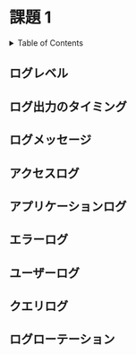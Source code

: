 # 課題 1

<!-- START doctoc generated TOC please keep comment here to allow auto update -->
<!-- DON'T EDIT THIS SECTION, INSTEAD RE-RUN doctoc TO UPDATE -->
<details>
<summary>Table of Contents</summary>

- [ログレベル](#%E3%83%AD%E3%82%B0%E3%83%AC%E3%83%99%E3%83%AB)
- [ログ出力のタイミング](#%E3%83%AD%E3%82%B0%E5%87%BA%E5%8A%9B%E3%81%AE%E3%82%BF%E3%82%A4%E3%83%9F%E3%83%B3%E3%82%B0)
- [ログメッセージ](#%E3%83%AD%E3%82%B0%E3%83%A1%E3%83%83%E3%82%BB%E3%83%BC%E3%82%B8)
- [アクセスログ](#%E3%82%A2%E3%82%AF%E3%82%BB%E3%82%B9%E3%83%AD%E3%82%B0)
- [アプリケーションログ](#%E3%82%A2%E3%83%97%E3%83%AA%E3%82%B1%E3%83%BC%E3%82%B7%E3%83%A7%E3%83%B3%E3%83%AD%E3%82%B0)
- [エラーログ](#%E3%82%A8%E3%83%A9%E3%83%BC%E3%83%AD%E3%82%B0)
- [ユーザーログ](#%E3%83%A6%E3%83%BC%E3%82%B6%E3%83%BC%E3%83%AD%E3%82%B0)
- [クエリログ](#%E3%82%AF%E3%82%A8%E3%83%AA%E3%83%AD%E3%82%B0)
- [ログローテーション](#%E3%83%AD%E3%82%B0%E3%83%AD%E3%83%BC%E3%83%86%E3%83%BC%E3%82%B7%E3%83%A7%E3%83%B3)

</details>
<!-- END doctoc generated TOC please keep comment here to allow auto update -->

## ログレベル

## ログ出力のタイミング

## ログメッセージ

## アクセスログ

## アプリケーションログ

## エラーログ

## ユーザーログ

## クエリログ

## ログローテーション
